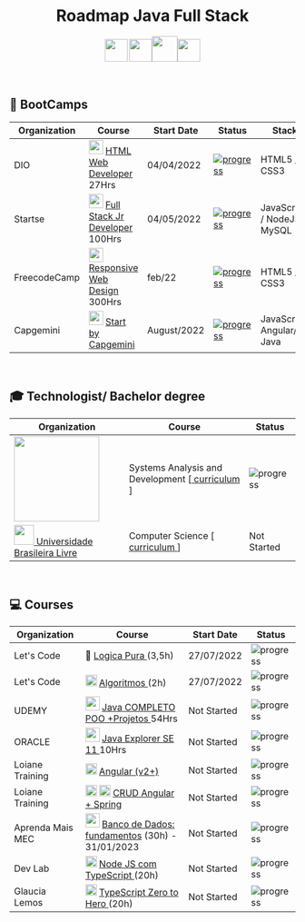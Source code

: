 <h1 align="center"> Roadmap Java Full Stack</h1>

<p align="center">
<img width="40" src="https://cdn.jsdelivr.net/gh/devicons/devicon/icons/typescript/typescript-original.svg" /> <img width="40" src="https://cdn.jsdelivr.net/gh/devicons/devicon/icons/angularjs/angularjs-original.svg" /><img width="45" src="https://cdn.jsdelivr.net/gh/devicons/devicon/icons/java/java-original-wordmark.svg" /><img width="40" src="https://cdn.jsdelivr.net/gh/devicons/devicon/icons/spring/spring-original.svg" />
</p>
<br>
<h2>📌 BootCamps </h2>

| Organization | Course | Start Date | Status | Stack |
| -------|-----------|------------|------------- | -- | 
| DIO | <img width="25" src="https://play-lh.googleusercontent.com/P3xTS7gQrh0S2e_99KmHVGiVUcvepvj4eFFhqU_y6XFRegRoo1fTZ8r6t1MUsmfRxXNJ" /> <a href="https://web.dio.me/home">HTML Web Developer</a> 27Hrs| 04/04/2022| <a href="https://www.dio.me/certificate/9C6BD30C"> ![progress](https://progress-bar.dev/100/ "progresso")  </a> | HTML5 / CSS3 |
| Startse | <img width="25" src="https://user-images.githubusercontent.com/100864562/182008732-c94e4f7a-cebb-4c65-8d96-82c661b6dce7.png" /> <a href="https://lms.startse.com/curso/tech-academy-turma-1">Full Stack Jr Developer</a> 100Hrs | 04/05/2022 | <a href="https://drive.google.com/file/d/1_QyeD7nUkO70rMq-UjWriNPJKEBbvhvo/view?usp=sharing">  ![progress](https://progress-bar.dev/100/ "progresso") </a> | JavaScript / NodeJS / MySQL |
| FreecodeCamp | <img width="25" src="https://play-lh.googleusercontent.com/MoaYYQjGtmGLhG9HbjCDKyj44kwHj1HfbCI2Am70elRm35vJ-u4y4X5uEJjP97MAAsU"> <a href="freecodecamp.org/"> Responsive Web Design</a> 300Hrs | feb/22 | <a href="https://www.dio.me/certificate/9C6BD30C"> ![progress](https://progress-bar.dev/100/ "progresso")  </a> | HTML5 / CSS3 |
| Capgemini|<img width="25" src="https://www.capgemini.com/us-en/wp-content/uploads/sites/4/2018/08/cropped-cropped-capgemini_logo_color_rgb.png"> <a href="http://capgeminischool.brazilsouth.cloudapp.azure.com/" > Start by Capgemini</a> |August/2022| <a href="https://docs.google.com/spreadsheets/d/1WU2xjzFD-BLgAhM-MMDD0aVAxT4asH--/edit?usp=sharing&ouid=105966872809198639014&rtpof=true&sd=true"> ![progress](https://progress-bar.dev/70/ "progresso") </a> | JavaScript/ Angular/  Java  | 
<br>
<h2> 🎓 Technologist/ Bachelor degree </h2>

| Organization | Course | Status |
|-|-|-|
| <a href="https://www.cruzeirodosul.edu.br/">  <img width="150" src="https://arquivos.cruzeirodosuleducacional.edu.br/criacao/salesforce/logos/cruzeiro_neg.png"></a>| Systems Analysis and Development [<a href="https://well-hardhat-f68.notion.site/c42becd16dc94939aa058f133d86555a?v=227371a7ee8b4cc884f1872d9e7cfa05"> curriculum </a>] | ![progress](https://progress-bar.dev/50/ "progresso")  | 
| <a href="https://github.com/Universidade-Livre/ciencia-da-computacao"> <img width="35" src="https://pbs.twimg.com/profile_images/1534959519859605504/soL457b6_400x400.jpg"> Universidade Brasileira Livre </a>| Computer Science [<a href="https://github.com/Universidade-Livre/imagens/blob/main/curriculos/curriculo_ulivre_1.3.0.png" > curriculum </a>  ] | Not Started | 


<br>
<h2>💻 Courses</h2>

| Organization | Course | Start Date | Status | 
| ---- | ----- | ---- | ----- | 
| Let's Code | 🧠 <a href="https://cursos.letscode.com.br/curso-digital/2120c9f0-02ba-45c1-a81d-3ed26232cc0c">Logica Pura </a> (3,5h) | 27/07/2022 | ![progress](https://progress-bar.dev/100/ "progresso") |
| Let's Code | <img width="20" src="https://cdn.jsdelivr.net/gh/devicons/devicon/icons/thealgorithms/thealgorithms-original.svg" /> <a href="https://cursos.letscode.com.br/curso-digital/5e4b6418-bbc5-4386-af61-a73990a4a745">Algoritmos </a> (2h) | 27/07/2022 | ![progress](https://progress-bar.dev/100/ "progresso")  |
| UDEMY | <img width="25" src="https://www.svgrepo.com/show/184143/java.svg"> <a href="https://www.udemy.com/course/java-curso-completo/">Java COMPLETO POO +Projetos </a> 54Hrs | Not Started | ![progress](https://progress-bar.dev/10/ "progresso")  |
| ORACLE | <img width="25" src="https://user-images.githubusercontent.com/100864562/183510087-2048a87f-49ad-485c-b20d-a772acb439f5.png"> <a href="https://learn.oracle.com/ols/module/overview/40805/79727"> Java Explorer SE 11 </a> 10Hrs | Not Started | ![progress](https://progress-bar.dev/0/ "progresso")  |
| Loiane Training | <img width="20" src="https://cdn.jsdelivr.net/gh/devicons/devicon/icons/angularjs/angularjs-original.svg" /> <a href="https://loiane.training/curso/angular"> Angular (v2+)</a> | Not Started |  ![progress](https://progress-bar.dev/0/ "progresso")  |
| Loiane Training |  <img width="20" src="https://cdn.jsdelivr.net/gh/devicons/devicon/icons/angularjs/angularjs-original.svg" /> <img width="20" src="https://cdn.jsdelivr.net/gh/devicons/devicon/icons/spring/spring-original.svg" /> <a href="https://loiane.training/curso/crud-angular-spring"> CRUD Angular + Spring </a> |Not Started|  ![progress](https://progress-bar.dev/0/ "progresso")   |
| Aprenda Mais MEC | <img width="25" src="https://www.seekpng.com/png/full/336-3362777_mysql-logo-black-and-white-close-icon-png.png" /> <a href="https://aprendamais.mec.gov.br/course/view.php?id=467">Banco de Dados: fundamentos</a> (30h) - 31/01/2023 | Not Started|  ![progress](https://progress-bar.dev/0/ "progresso")  |
| Dev Lab | <img width="20" src="https://cdn.jsdelivr.net/gh/devicons/devicon/icons/typescript/typescript-original.svg" />  <a href="https://www.youtube.com/watch?v=W2ld5xRS3cY&list=PLz_YTBuxtxt6_Zf1h-qzNsvVt46H8ziKh&ab_channel=WaldemarNeto-DevLab">Node JS com TypeScript </a> (20h) |Not Started|  ![progress](https://progress-bar.dev/0/ "progresso")   |
| Glaucia Lemos | <img width="20" src="https://cdn.jsdelivr.net/gh/devicons/devicon/icons/typescript/typescript-original.svg" />  <a href="https://www.youtube.com/playlist?list=PLb2HQ45KP0Wsk-p_0c6ImqBAEFEY-LU9H"> TypeScript Zero to Hero </a> (20h) | Not Started | ![progress](https://progress-bar.dev/0/ "progresso")   |
